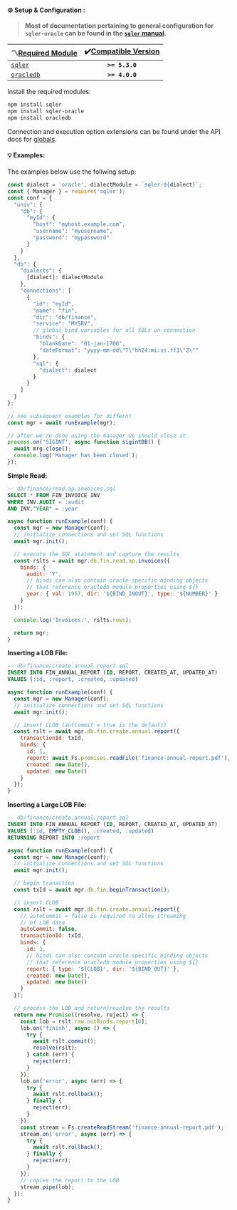#### ⚙️ Setup &amp; Configuration <sub id="conf"></sub>:

> __Most of documentation pertaining to general configuration for `sqler-oracle` can be found in the [`sqler` manual](https://ugate.github.io/sqler).__

| 〽️<u>Required Module</u> | ✔️<u>Compatible Version</u> |
| :---         |     :---:      |
| [`sqler`](https://ugate.github.io/sqler/) | __`>= 5.3.0`__ |
| [`oracledb`](https://oracle.github.io/node-oracledb/) | __`>= 4.0.0`__ |

Install the required modules:
```sh
npm install sqler
npm install sqler-oracle
npm install oracledb
```

Connection and execution option extensions can be found under the API docs for [globals](global.html).

#### 💡 Examples<sub id="examples"></sub>:

The examples below use the follwing setup:
```js
const dialect = 'oracle', dialectModule = `sqler-${dialect}`;
const { Manager } = require('sqler');
const conf = {
  "univ": {
    "db": {
      "myId": {
        "host": "myhost.example.com",
        "username": "myusername",
        "password": "mypassword"
      }
    }
  },
  "db": {
    "dialects": {
      [dialect]: dialectModule
    },
    "connections": [
      {
        "id": "myId",
        "name": "fin",
        "dir": "db/finance",
        "service": "MYSRV",
        // global bind variables for all SQLs on connection
        "binds": {
          "blankDate": "01-jan-1700",
          "dateFormat": "yyyy-mm-dd\"T\"hh24:mi:ss.ff3\"Z\""
        },
        "sql": {
          "dialect": dialect
        }
      }
    ]
  }
};

// see subsequent examples for differnt 
const mgr = await runExample(mgr);

// after we're done using the manager we should close it
process.on('SIGINT', async function sigintDB() {
  await mrg.close();
  console.log('Manager has been closed');
});
```

__Simple Read:__
```sql
-- db/finance/read.ap.invoices.sql
SELECT * FROM FIN_INVOICE INV
WHERE INV.AUDIT = :audit
AND INV."YEAR" = :year
```
```js
async function runExample(conf) {
  const mgr = new Manager(conf);
  // initialize connections and set SQL functions
  await mgr.init();

  // execute the SQL statement and capture the results
  const rslts = await mgr.db.fin.read.ap.invoices({
    binds: {
      audit: 'Y',
      // binds can also contain oracle-specific binding objects
      // that reference oracledb module properties using ${}
      year: { val: 1957, dir: '${BIND_INOUT}', type: '${NUMBER}' }
    }
  });

  console.log('Invoices:', rslts.rows);

  return mgr;
}
```

__Inserting a LOB File:__
```sql
-- db/finance/create.annual.report.sql
INSERT INTO FIN_ANNUAL_REPORT (ID, REPORT, CREATED_AT, UPDATED_AT)
VALUES (:id, :report, :created, :updated)
```
```js
async function runExample(conf) {
  const mgr = new Manager(conf);
  // initialize connections and set SQL functions
  await mgr.init();

  // insert CLOB (autCommit = true is the default)
  const rslt = await mgr.db.fin.create.annual.report({
    transactionId: txId,
    binds: {
      id: 1,
      report: await Fs.promises.readFile('finance-annual-report.pdf'),
      created: new Date(),
      updated: new Date()
    }
  });
}
```

__Inserting a Large LOB File:__
```sql
-- db/finance/create.annual.report.sql
INSERT INTO FIN_ANNUAL_REPORT (ID, REPORT, CREATED_AT, UPDATED_AT)
VALUES (:id, EMPTY_CLOB(), :created, :updated)
RETURNING REPORT INTO :report
```
```js
async function runExample(conf) {
  const mgr = new Manager(conf);
  // initialize connections and set SQL functions
  await mgr.init();

  // begin tranaction
  const txId = await mgr.db.fin.beginTransaction();

  // insert CLOB
  const rslt = await mgr.db.fin.create.annual.report({
    // autoCommit = false is required to allow streaming
    // of LOB data 
    autoCommit: false,
    transactionId: txId,
    binds: {
      id: 1,
      // binds can also contain oracle-specific binding objects
      // that reference oracledb module properties using ${}
      report: { type: '${CLOB}', dir: '${BIND_OUT}' },
      created: new Date(),
      updated: new Date()
    }
  });

  // process the LOB and return/resolve the results
  return new Promise((resolve, reject) => {
    const lob = rslt.raw.outBinds.report[0];
    lob.on('finish', async () => {
      try {
        await rslt.commit();
        resolve(rslt);
      } catch (err) {
        reject(err);
      }
    });
    lob.on('error', async (err) => {
      try {
        await rslt.rollback();
      } finally {
        reject(err);
      }
    });
    const stream = Fs.createReadStream('finance-annual-report.pdf');
    stream.on('error', async (err) => {
      try {
        await rslt.rollback();
      } finally {
        reject(err);
      }
    });
    // copies the report to the LOB
    stream.pipe(lob);  
  });
}
```